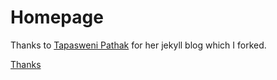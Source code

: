 Homepage
======


Thanks to [Tapasweni Pathak](https://github.com/tapasweni-pathak) for her jekyll blog which I forked.

[Thanks](https://github.com/biomadeira/sustain)

